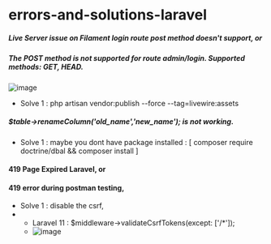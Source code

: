 # errors-and-solutions-laravel


##### Live Server issue on Filament login route post method doesn't support, or 
##### The POST method is not supported for route admin/login. Supported methods: GET, HEAD.

![image](https://github.com/mabdusshakur/errors-and-solutions-laravel/assets/82134930/31710ff2-c6a9-4320-9e7c-c2409a10df7a)

* Solve 1 : php artisan vendor:publish --force --tag=livewire:assets



##### $table->renameColumn('old_name','new_name'); is not working.

* Solve 1 : maybe you dont have package installed : [ composer require doctrine/dbal && composer install ]

#### 419 Page Expired Laravel, or
#### 419 error during postman testing,



* Solve 1 : disable the csrf,
* * Laravel 11 : $middleware->validateCsrfTokens(except: ['/*']);
  * ![image](https://github.com/user-attachments/assets/3e514d3b-7683-4aa2-bba2-412697c64969)
